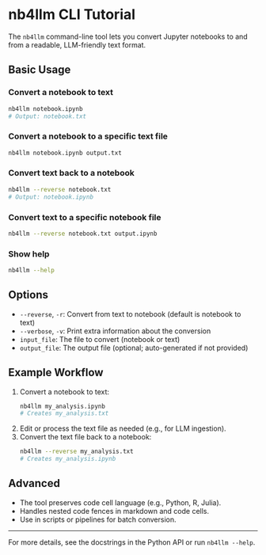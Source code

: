 # nb4llm CLI Tutorial

The `nb4llm` command-line tool lets you convert Jupyter notebooks to and from a readable, LLM-friendly text format.

## Basic Usage

### Convert a notebook to text

```bash
nb4llm notebook.ipynb
# Output: notebook.txt
```

### Convert a notebook to a specific text file

```bash
nb4llm notebook.ipynb output.txt
```

### Convert text back to a notebook

```bash
nb4llm --reverse notebook.txt
# Output: notebook.ipynb
```

### Convert text to a specific notebook file

```bash
nb4llm --reverse notebook.txt output.ipynb
```

### Show help

```bash
nb4llm --help
```

## Options

- `--reverse`, `-r`: Convert from text to notebook (default is notebook to text)
- `--verbose`, `-v`: Print extra information about the conversion
- `input_file`: The file to convert (notebook or text)
- `output_file`: The output file (optional; auto-generated if not provided)

## Example Workflow

1. Convert a notebook to text:
   ```bash
   nb4llm my_analysis.ipynb
   # Creates my_analysis.txt
   ```
2. Edit or process the text file as needed (e.g., for LLM ingestion).
3. Convert the text file back to a notebook:
   ```bash
   nb4llm --reverse my_analysis.txt
   # Creates my_analysis.ipynb
   ```

## Advanced
- The tool preserves code cell language (e.g., Python, R, Julia).
- Handles nested code fences in markdown and code cells.
- Use in scripts or pipelines for batch conversion.

---

For more details, see the docstrings in the Python API or run `nb4llm --help`. 